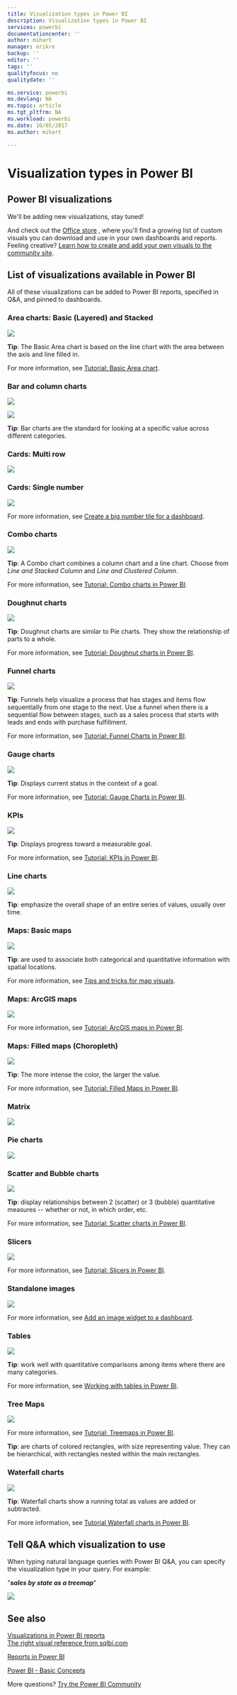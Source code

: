 ```yaml
---
title: Visualization types in Power BI
description: Visualization types in Power BI
services: powerbi
documentationcenter: ''
author: mihart
manager: erikre
backup: ''
editor: ''
tags: ''
qualityfocus: no
qualitydate: ''

ms.service: powerbi
ms.devlang: NA
ms.topic: article
ms.tgt_pltfrm: NA
ms.workload: powerbi
ms.date: 10/05/2017
ms.author: mihart

---
```

# Visualization types in Power BI
## Power BI visualizations
We'll be adding new visualizations, stay tuned!

And check out the [Office store](https://appsource.microsoft.com/marketplace/apps?product=power-bi-visuals) , where you'll find a growing list of  custom visuals you can download and use in your own dashboards and reports. Feeling creative? [Learn how to create and add your own visuals to the community site](developer/office-store.md).  

## List of visualizations available in Power BI
All of these visualizations can be added to Power BI reports, specified in Q&A, and pinned to dashboards.

### Area charts: Basic (Layered) and Stacked
![](media/power-bi-visualization-types-for-reports-and-q-and-a/basicareamapsmall.png)

**Tip**: The Basic Area chart is based on the line chart with the area between the axis and line filled in.

For more information, see [Tutorial: Basic Area chart](power-bi-visualization-basic-area-chart.md).

### Bar and column charts
![](media/power-bi-visualization-types-for-reports-and-q-and-a/pbi_nancy_viz_bar.png) 

 ![](media/power-bi-visualization-types-for-reports-and-q-and-a/pbi_nancy_viz_col.png)

**Tip**: Bar charts are the standard for looking at a specific value across different categories.

### Cards: Multi row
![](media/power-bi-visualization-types-for-reports-and-q-and-a/multi-row-card.png)

### Cards: Single number
![](media/power-bi-visualization-types-for-reports-and-q-and-a/pbi_nancy_viz_card.png)

For more information, see [Create a big number tile for a dashboard](power-bi-visualization-big-number.md).

### Combo charts
![](media/power-bi-visualization-types-for-reports-and-q-and-a/combosmall.png)

**Tip**: A Combo chart combines a column chart and a line chart. Choose from *Line and Stacked Column* and *Line and Clustered Column*.

For more information, see [Tutorial: Combo charts in Power BI](power-bi-visualization-combo-chart.md).

### Doughnut charts
![](media/power-bi-visualization-types-for-reports-and-q-and-a/donutsmall.png)

**Tip**: Doughnut charts are similar to Pie charts.  They show the relationship of parts to a whole.

For more information, see [Tutorial: Doughnut charts in Power BI](power-bi-visualization-doughnut-charts.md).

### Funnel charts
![](media/power-bi-visualization-types-for-reports-and-q-and-a/pbi_nancy_viz_funnel.png)

**Tip**: Funnels help visualize a process that has stages and items flow sequentially from one stage to the next.  Use a funnel when there is a sequential flow between stages, such as a sales process that starts with leads and ends with purchase fulfillment.

For more information, see [Tutorial: Funnel Charts in Power BI](power-bi-visualization-funnel-charts.md).

### Gauge charts
![](media/power-bi-visualization-types-for-reports-and-q-and-a/gauge_m.png)

**Tip**: Displays current status in the context of a goal.

For more information, see [Tutorial: Gauge Charts in Power BI](power-bi-visualization-radial-gauge-charts.md).

### KPIs
![](media/power-bi-visualization-types-for-reports-and-q-and-a/power-bi-kpi.png)

**Tip**: Displays progress toward a measurable goal.

For more information, see [Tutorial: KPIs in Power BI](power-bi-visualization-kpi.md).

### Line charts
![](media/power-bi-visualization-types-for-reports-and-q-and-a/pbi_nancy_viz_line.png)

**Tip**: emphasize the overall shape of an entire series of values, usually over time.

### Maps: Basic maps
![](media/power-bi-visualization-types-for-reports-and-q-and-a/pbi-nancy_viz_map.png)

**Tip**: are used to associate both categorical and quantitative information with spatial locations.

For more information, see [Tips and tricks for map visuals](power-bi-map-tips-and-tricks.md).

### Maps: ArcGIS maps
![](media/power-bi-visualization-types-for-reports-and-q-and-a/power-bi-esri-map-theme2.png)

For more information, see [Tutorial: ArcGIS maps in Power BI](power-bi-visualization-arcgis.md).

### Maps: Filled maps (Choropleth)
![](media/power-bi-visualization-types-for-reports-and-q-and-a/pbi_nancy_viz_filledmap.png)

**Tip**: The more intense the color, the larger the value.

For more information, see [Tutorial: Filled Maps in Power BI](power-bi-visualization-filled-maps-choropleths.md).

### Matrix
![](media/power-bi-visualization-types-for-reports-and-q-and-a/matrix.png)

### Pie charts
![](media/power-bi-visualization-types-for-reports-and-q-and-a/pbi_nancy_viz_pie.png)

### Scatter and Bubble charts
![](media/power-bi-visualization-types-for-reports-and-q-and-a/pbi_nancy_viz_bubble.png)

**Tip**: display relationships between 2 (scatter) or 3 (bubble) quantitative measures -- whether or not, in which order, etc.

For more information, see [Tutorial: Scatter charts in Power BI](power-bi-visualization-scatter.md).

### Slicers
![](media/power-bi-visualization-types-for-reports-and-q-and-a/pbi_slicer.png)

For more information, see [Tutorial: Slicers in Power BI](power-bi-visualization-slicers.md).

### Standalone images
![](media/power-bi-visualization-types-for-reports-and-q-and-a/pbi_nancy_viz_image.png)

For more information, see [Add an image widget to a dashboard](service-dashboard-add-widget.md).

### Tables
![](media/power-bi-visualization-types-for-reports-and-q-and-a/tabletype.png)

**Tip**: work well with quantitative comparisons among items where there are many categories.

For more information, see [Working with tables in Power BI](power-bi-visualization-tables.md).

### Tree Maps
![](media/power-bi-visualization-types-for-reports-and-q-and-a/pbi_nancy_viz_tree.png)

For more information, see [Tutorial: Treemaps in Power BI](power-bi-visualization-treemaps.md).

**Tip**: are charts of colored rectangles, with size representing value.  They can be hierarchical, with rectangles nested within the main rectangles.

### Waterfall charts
![](media/power-bi-visualization-types-for-reports-and-q-and-a/waterfallsmall.png)

**Tip**: Waterfall charts show a running total as values are added or subtracted.

For more information, see [Tutorial Waterfall charts in Power BI](power-bi-visualization-waterfall-charts.md).

## #
## Tell Q&A which visualization to use
When typing natural language queries with Power BI Q&A, you can specify the visualization type in your query.  For example:

"***sales by state as a treemap***"

![](media/power-bi-visualization-types-for-reports-and-q-and-a/qatreemap.png)

## See also
[Visualizations in Power BI reports](power-bi-report-visualizations.md)    
[The right visual reference from sqlbi.com](http://www.sqlbi.com/wp-content/uploads/videotrainings/dashboarddesign/visuals-reference-may2017-A3.pdf)

[Reports in Power BI](service-reports.md)

[Power BI - Basic Concepts](service-basic-concepts.md)

More questions? [Try the Power BI Community](http://community.powerbi.com/)

